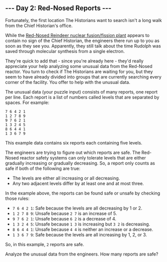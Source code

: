 --- Day 2: Red-Nosed Reports ---
--------------------------------

Fortunately, the first location The Historians want to search isn't a long walk from the Chief Historian's office.

While the [Red-Nosed Reindeer nuclear fusion/fission plant](https://adventofcode.com/2015/day/19) appears to contain no sign of the Chief Historian, the engineers there run up to you as soon as they see you. Apparently, they still talk about the time Rudolph was saved through molecular synthesis from a single electron.

They're quick to add that - since you're already here - they'd really appreciate your help analyzing some unusual data from the Red-Nosed reactor. You turn to check if The Historians are waiting for you, but they seem to have already divided into groups that are currently searching every corner of the facility. You offer to help with the unusual data.

The unusual data (your puzzle input) consists of many reports, one report per line. Each report is a list of numbers called levels that are separated by spaces. For example:

```
7 6 4 2 1
1 2 7 8 9
9 7 6 2 1
1 3 2 4 5
8 6 4 4 1
1 3 6 7 9

```

This example data contains six reports each containing five levels.

The engineers are trying to figure out which reports are safe. The Red-Nosed reactor safety systems can only tolerate levels that are either gradually increasing or gradually decreasing. So, a report only counts as safe if both of the following are true:

-   The levels are either all increasing or all decreasing.
-   Any two adjacent levels differ by at least one and at most three.

In the example above, the reports can be found safe or unsafe by checking those rules:

-   `7 6 4 2 1`: Safe because the levels are all decreasing by 1 or 2.
-   `1 2 7 8 9`: Unsafe because `2 7` is an increase of 5.
-   `9 7 6 2 1`: Unsafe because `6 2` is a decrease of 4.
-   `1 3 2 4 5`: Unsafe because `1 3` is increasing but `3 2` is decreasing.
-   `8 6 4 4 1`: Unsafe because `4 4` is neither an increase or a decrease.
-   `1 3 6 7 9`: Safe because the levels are all increasing by 1, 2, or 3.

So, in this example, `2` reports are safe.

Analyze the unusual data from the engineers. How many reports are safe?
